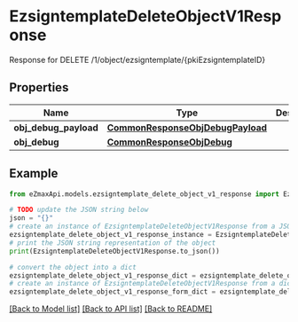 # EzsigntemplateDeleteObjectV1Response

Response for DELETE /1/object/ezsigntemplate/{pkiEzsigntemplateID}

## Properties

Name | Type | Description | Notes
------------ | ------------- | ------------- | -------------
**obj_debug_payload** | [**CommonResponseObjDebugPayload**](CommonResponseObjDebugPayload.md) |  | 
**obj_debug** | [**CommonResponseObjDebug**](CommonResponseObjDebug.md) |  | [optional] 

## Example

```python
from eZmaxApi.models.ezsigntemplate_delete_object_v1_response import EzsigntemplateDeleteObjectV1Response

# TODO update the JSON string below
json = "{}"
# create an instance of EzsigntemplateDeleteObjectV1Response from a JSON string
ezsigntemplate_delete_object_v1_response_instance = EzsigntemplateDeleteObjectV1Response.from_json(json)
# print the JSON string representation of the object
print(EzsigntemplateDeleteObjectV1Response.to_json())

# convert the object into a dict
ezsigntemplate_delete_object_v1_response_dict = ezsigntemplate_delete_object_v1_response_instance.to_dict()
# create an instance of EzsigntemplateDeleteObjectV1Response from a dict
ezsigntemplate_delete_object_v1_response_form_dict = ezsigntemplate_delete_object_v1_response.from_dict(ezsigntemplate_delete_object_v1_response_dict)
```
[[Back to Model list]](../README.md#documentation-for-models) [[Back to API list]](../README.md#documentation-for-api-endpoints) [[Back to README]](../README.md)


